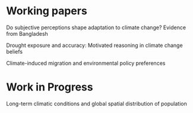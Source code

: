 Working papers
======

Do subjective perceptions shape adaptation to climate change? Evidence from Bangladesh 

Drought exposure and accuracy: Motivated reasoning in climate change beliefs

Climate-induced migration and environmental policy preferences

Work in Progress
======

Long-term climatic conditions and global spatial distribution of population
